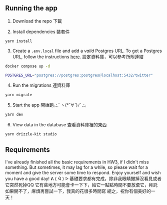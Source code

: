 ## Running the app

1. Download the repo 下載

2. Install dependencies 裝套件

```bash
yarn install
```

3. Create a `.env.local` file and add a _valid_ Postgres URL.
To get a Postgres URL, follow the instructions [here](https://ric2k1.notion.site/Free-postgresql-tutorial-f99605d5c5104acc99b9edf9ab649199?pvs=4). 設定資料庫，可以參考所附連結

```bash
docker compose up -d
```

```bash
POSTGRES_URL="postgres://postgres:postgres@localhost:5432/twitter"
```

4. Run the migrations 連資料庫

```bash
yarn migrate
```

5. Start the app 開始跑｡:.ﾟヽ(*´∀`)ﾉﾟ.:｡

```bash
yarn dev
```

6. View data in the database 查看資料庫裡的東西

```bash
yarn drizzle-kit studio
```


## Requirements
I've already finished all the basic requirements in HW3, if I didn't miss something. But sometimes, it may lag for a while, so please wait for a moment and give the server some time to respond. Enjoy yourself and wish you have a good day! ᕕ ( ᐛ ) ᕗ
基礎要求都有完成，除非我眼睛撇掉沒看見或者它突然死掉QQ
它有些地方可能會卡一下下，給它一點點時間不要放棄它，拜託
如果開不了，麻煩再嘗試一下，我真的花很多時間寫
總之，祝你有個美好的一天！